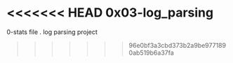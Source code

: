 <<<<<<< HEAD
0x03-log_parsing
=======
0-stats file . log parsing project
>>>>>>> 96e0bf3a3cbd373b2a9be9771890ab519b6a37fa
